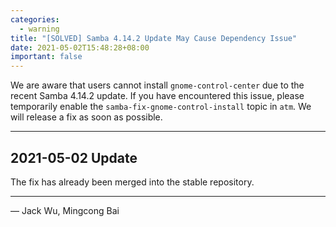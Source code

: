 ```yaml
---
categories:
  - warning
title: "[SOLVED] Samba 4.14.2 Update May Cause Dependency Issue"
date: 2021-05-02T15:48:28+08:00
important: false
---
```


We are aware that users cannot install `gnome-control-center` due to the recent Samba 4.14.2 update.
If you have encountered this issue, please temporarily enable the `samba-fix-gnome-control-install` topic in `atm`.
We will release a fix as soon as possible.

----

2021-05-02 Update
-----------------

The fix has already been merged into the stable repository.

----

— Jack Wu, Mingcong Bai
